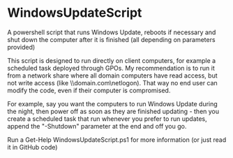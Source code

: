 # WindowsUpdateScript
A powershell script that runs Windows Update, reboots if necessary and shut down the computer after it is finished (all depending on parameters provided)

This script is designed to run directly on client computers, for example a scheduled task deployed through GPOs. My recommendation is to run it from a network share where all domain computers have read access, but not write access (like \\\\domain.com\netlogon). That way no end user can modify the code, even if their computer is compromised.

For example, say you want the computers to run Windows Update during the night, then power off as soon as they are finished updating - then you create a scheduled task that run whenever you prefer to run updates, append the "-Shutdown" parameter at the end and off you go.

Run a Get-Help WindowsUpdateScript.ps1 for more information (or just read it in GitHub code)

